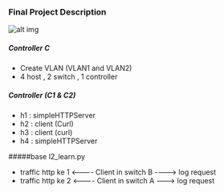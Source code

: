 ### Final Project Description

![alt img](https://github.com/syaifulahdan/mininet/blob/master/finalp-ppj/image/IMG_20160406_090639.jpg)

##### Controller C
- Create VLAN (VLAN1 and VLAN2)
- 4 host ,  2 switch , 1 controller

##### Controller (C1 & C2)


- h1 : simpleHTTPServer
- h2 : client (Curl)
- h3 : client (curl)
- h4 : simpleHTTPServer

#####base l2_learn.py


- traffic http ke 1 <---- Client in switch B ----> log request
- traffic http ke 2 <---- Client in switch A  ---> log request

